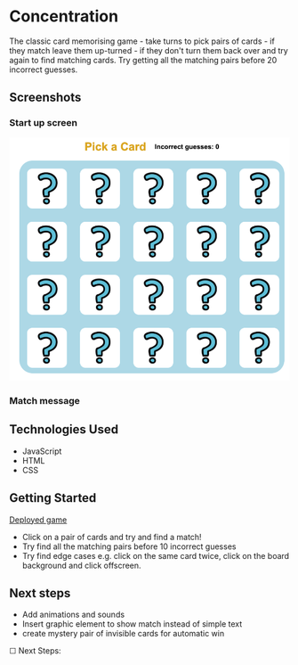 
 # Concentration 
 The classic card memorising game - take turns to pick pairs of cards - if they match leave them up-turned - if they don't turn them back over and try again to find matching cards. Try getting all the matching pairs before 20 incorrect guesses.

## Screenshots
### Start up screen
![start-up screen](Readme_images/Game_start-up.png)


### Match message


## Technologies Used 
* JavaScript
* HTML 
* CSS

## Getting Started 
[Deployed game](https://rrit5727.github.io/project1/)
* Click on a pair of cards and try and find a match!
* Try find all the matching pairs before 10 incorrect guesses
* Try find edge cases e.g. click on the same card twice, click on the board background and click offscreen.

## Next steps
* Add animations and sounds
* Insert graphic element to show match instead of simple text
* create mystery pair of invisible cards for automatic win


☐ Next Steps: